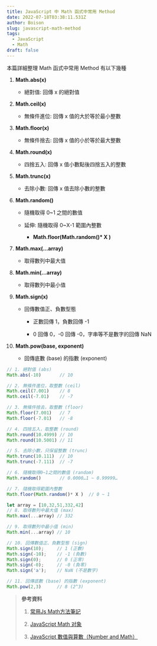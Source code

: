 ```yaml
---
title: JavaScript 中 Math 函式中常用 Method
date: 2022-07-18T03:38:11.531Z
author: Boison
slug: javascript-math-method
tags:
  - JavaScript
  - Math
draft: false
---
```

本篇詳細整理 Math 函式中常用 Method 有以下幾種

 1. **Math.abs(x)**

    *  絕對值: 回傳 x 的絕對值

 2. **Math.ceil(x)**

    *  無條件進位: 回傳 x 值的大於等於最小整數

 3. **Math.floor(x)**

    * 無條件捨去: 回傳 x 值的小於等於最大整數

 4. **Math.round(x)**

    * 四捨五入: 回傳 x 值小數點後四捨五入的整數

 5. **Math.trunc(x)**

    * 去除小數: 回傳 x 值去除小數的整數

 6. **Math.random()**

    * 隨機取得 0\~1 之間的數值

    * 延伸: 隨機取得 0\~X-1 範圍內整數

      * **Math.floor(Math.random()\* X )**

 7. **Math.max(...array)**

    * 取得數列中最大值

 8. **Math.min(...array)**

    * 取得數列中最小值

 9. **Math.sign(x)**

    * 回傳數值正、負數型態

      * 正數回傳 1，負數回傳 -1

      * 0 回傳 0，-0 回傳 -0，字串等不是數字的回傳 NaN

10. **Math.pow(base, exponent)**

    * 回傳底數 (base) 的指數 (exponent)

```javascript
// 1. 絕對值 (abs)
Math.abs(-10)       // 10

// 2. 無條件進位，取整數 (ceil)
Math.ceil(7.001)    // 8
Math.ceil(-7.01)    // -7

// 3. 無條件捨去，取整數 (floor)
Math.floor(7.001)   // 7
Math.floor(-7.01)   // -8 

// 4. 四捨五入，取整數 (round)
Math.round(10.4999) // 10
Math.round(10.5001) // 11

// 5. 去除小數，只保留整數 (trunc)
Math.trunc(10.111)  // 10
Math.trunc(-7.111)  // -7

// 6. 隨機取得0~1之間的數值 (random)
Math.random()       // 0.0000…1 ~ 0.99999…

// 7. 隨機取得範圍內整數
Math.floor(Math.random()* X )  // 0 ~ 1

let array = [10,32,51,332,42]
// 8. 取得數列中最大值 (max)
Math.max(...array) // 332

// 9. 取得數列中最小值 (min)
Math.min(...array) // 10

// 10. 回傳數值正、負數型態 (sign)
Math.sign(10);     // 1 (正數)
Math.sign(-10);    // -1 (負數)
Math.sign(0);      // 0 (正零)
Math.sign(-0);     // -0 (負零)
Math.sign('a');    // NaN (不是數字)

// 11. 回傳底數 (base) 的指數 (exponent)
Math.pow(2,3)      // 8 (2^3)
```

> **參考資料**
>
> 1. [常用Js Math方法筆記](https://medium.com/%E6%82%A0%E9%81%8A%E9%AD%9A%E4%B8%96%E7%9A%84%E8%87%AA%E5%8B%95%E5%8C%96%E7%AD%86%E8%A8%98/%E5%B8%B8%E7%94%A8js-math%E6%96%B9%E6%B3%95%E7%AD%86%E8%A8%98-7effa5967d44)
>
> 2. [JavaScript Math 对象](https://www.runoob.com/jsref/jsref-obj-math.html)
>
> 3. [JavaScript 數值與算數（Number and Math）](https://pjchender.dev/javascript/js-number-math/)
